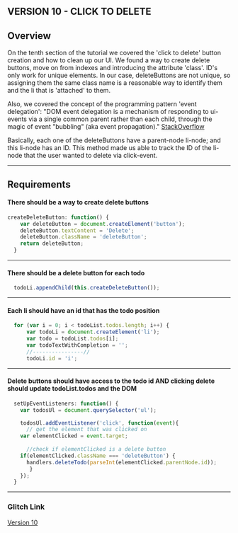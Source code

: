 ## VERSION 10 -  CLICK TO DELETE  

## Overview

On the tenth section of the tutorial we covered the 'click to delete' button creation and how to clean up our UI. 
We found a way to create delete buttons, move on from indexes and introducing the attribute 'class'. ID's only work for unique elements. In our case, deleteButtons are not unique, so assigning them the same class name is a reasonable way to identify them and the li that is 'attached' to them. 

Also, we covered the concept of the programming pattern 'event delegation': "DOM event delegation is a mechanism of responding to ui-events via a single common parent rather than each child, through the magic of event "bubbling" (aka event propagation)." [StackOverflow](https://stackoverflow.com/questions/1687296/what-is-dom-event-delegation)

Basically, each one of the deleteButtons have a parent-node li-node; and this li-node has an ID. This method made us able to track the ID of the li-node that the user wanted to delete via click-event. 



___


## Requirements 


#### There should be a way to create delete buttons

```js
createDeleteButton: function() {
    var deleteButton = document.createElement('button');
    deleteButton.textContent = 'Delete';
    deleteButton.className = 'deleteButton';
    return deleteButton;
  }
```

---

#### There should be a delete button for each todo

```js
  todoLi.appendChild(this.createDeleteButton());
```

---


#### Each li should have an id that has the todo position

```js
  for (var i = 0; i < todoList.todos.length; i++) {
      var todoLi = document.createElement('li');
      var todo = todoList.todos[i];
      var todoTextWithCompletion = '';
      //----------------//
      todoLi.id = 'i';
```

---


#### Delete buttons should have access to the todo id AND clicking delete should update todoList.todos and the DOM

```js
  setUpEventListeners: function() {
    var todosUl = document.querySelector('ul');

    todosUl.addEventListener('click', function(event){
      // get the element that was clicked on
    var elementClicked = event.target;
  
      //check if elementClicked is a delete button
    if(elementClicked.className === 'deleteButton') {
      handlers.deleteTodo(parseInt(elementClicked.parentNode.id));
       }
    });  
  }
```

---

### Glitch Link

[Version 10](https://glitch.com/edit/#!/ultra-practical-javascript)

